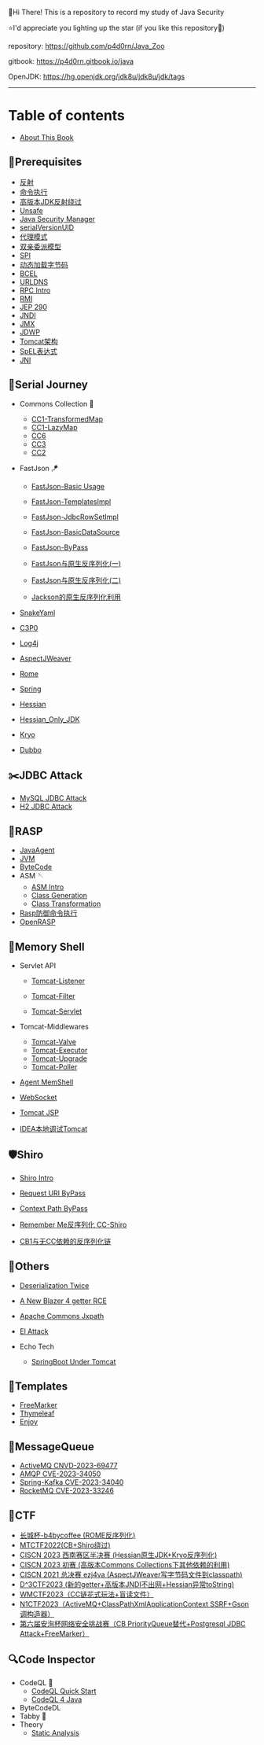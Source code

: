 👋Hi There! This is a repository to record my study of Java Security

⭐I'd appreciate you lighting up the star (if you like this repository🙂)

repository: <a href="https://github.com/p4d0rn/Java_Zoo" target="_blank">https://github.com/p4d0rn/Java_Zoo</a></a>

gitbook: <a href="https://p4d0rn.gitbook.io/java" target="_blank">https://p4d0rn.gitbook.io/java</a></a>

OpenJDK: https://hg.openjdk.org/jdk8u/jdk8u/jdk/tags

------

# Table of contents

* [About This Book](README.md)

## 🍖Prerequisites

* [反射](Foundation/reflection.md)
* [命令执行](./Foundation/exec.md)
* [高版本JDK反射绕过](./Foundation/reflection2.md)
* [Unsafe](./Foundation/unsafe.md)
* [Java Security Manager](./Foundation/securityManager.md)
* [serialVersionUID](./Foundation/serialVersionUID.md)
* [代理模式](./Foundation/proxy.md)
* [双亲委派模型](./Foundation/Parents_Delegate.md)
* [SPI](./Foundation/SPI.md)
* [动态加载字节码](./Foundation/ClassLoader.md)
* [BCEL](/Foundation/BCEL.md)
* [URLDNS](Foundation/URLDNS.md)
* [RPC Intro](Foundation/RPC.md)
* [RMI](Foundation/RMI.md)
* [JEP 290](Foundation/jep.md)
* [JNDI](Foundation/JNDI.md)
* [JMX](Foundation/JMX.md)
* [JDWP]()
* [Tomcat架构](Foundation/tomcat.md)
* [SpEL表达式](Foundation/SpEL.md)
* [JNI](./Foundation/JNI.md)

## 👻Serial Journey

* Commons Collection 🥏

  * [CC1-TransformedMap](./Deserial/CC1_TransformedMap.md)
  * [CC1-LazyMap](./Deserial/CC1_LazyMap.md)
  * [CC6](./Deserial/CC6.md)
  * [CC3](./Deserial/CC3.md)
  * [CC2](./Deserial/CC2.md)
* FastJson 🪁

  * [FastJson-Basic Usage](./Deserial/FastJsonBasic.md)

  * [FastJson-TemplatesImpl](./Deserial/FastJson_TemplatesImpl.md)

  * [FastJson-JdbcRowSetImpl](./Deserial/FastJson_JdbcRowSetImpl.md)

  * [FastJson-BasicDataSource](/Foundation/BCEL.md)

  * [FastJson-ByPass](./Deserial/FastJson_ByPass.md)

  * [FastJson与原生反序列化(一)](https://paper.seebug.org/2055/)

  * [FastJson与原生反序列化(二)](https://y4tacker.github.io/2023/04/26/year/2023/4/FastJson与原生反序列化-二/)

  * [Jackson的原生反序列化利用](./Deserial/jackson.md)
* [SnakeYaml](./Deserial/SnakeYaml.md)
* [C3P0](./Deserial/C3P0.md)
* [Log4j](./Deserial/log4j2.md)
* [AspectJWeaver](./Deserial/AspectJWeaver.md)
* [Rome](./Deserial/Rome.md)
* [Spring](./Deserial/spring.md)
* [Hessian](./Deserial/Hessian.md)
* [Hessian_Only_JDK](./Deserial/hessian_only_jdk.md)
* [Kryo](./Deserial/Kryo.md)
* [Dubbo](./Deserial/dubbo.md)

## ✂️JDBC Attack

* [MySQL JDBC Attack](./JDBC/mysql.md)
* [H2 JDBC Attack](./JDBC/h2.md)

## 🌵RASP

* [JavaAgent](./Foundation/JavaAgent.md)
* [JVM](./RASP/jvm.md)
* [ByteCode](./RASP/bytecode.md)
* ASM 🪡
  * [ASM Intro](./RASP/asm0.md)
  * [Class Generation](./RASP/asm1.md)
  * [Class Transformation](./RASP/asm2.md)
* [Rasp防御命令执行](./RASP/rasp1.md)
* [OpenRASP]()

## 🐎Memory Shell

* Servlet API

  * [Tomcat-Listener](./MemShell/listener.md)

  * [Tomcat-Filter](./MemShell/filter.md)

  * [Tomcat-Servlet](./MemShell/servlet.md)
* Tomcat-Middlewares

  * [Tomcat-Valve](./MemShell/valve.md)
  * [Tomcat-Executor](./MemShell/executor.md)
  * [Tomcat-Upgrade](./MemShell/upgrade.md)
  * [Tomcat-Poller]()
* [Agent MemShell](./MemShell/agent.md)
* [WebSocket](./MemShell/websocket.md)
* [Tomcat JSP](./MemShell/jsp.md)
* [IDEA本地调试Tomcat](./MemShell/de_tomcat.md)


## 🛡️Shiro

* [Shiro Intro](./Shiro/shiro.md)

* [Request URI ByPass](./Shiro/CVE-2010-3863.md)

* [Context Path ByPass](./Shiro/CVE-2016-6802.md)

* [Remember Me反序列化 CC-Shiro](./Shiro/CC-Shiro.md)
* [CB1与无CC依赖的反序列化链](./Shiro/CB1.md)

## 🍺Others

* [Deserialization Twice](./Others/deserTwice.md)

* [A New Blazer 4 getter RCE](./Others/newGetter.md)

* [Apache Commons Jxpath](./Others/jxpath.md)

* [El Attack](./Others/elAttack.md)

* Echo Tech
  * [SpringBoot Under Tomcat](./Echo/sbTomcat.md)

## 🎨Templates

* [FreeMarker](./Templates/freemarker.md)
* [Thymeleaf](./Templates/thymeleaf.md)
* [Enjoy](./Templates/enjoy.md)

## 🎏MessageQueue

* [ActiveMQ CNVD-2023-69477](./MessageQueue/activemq.md)
* [AMQP CVE-2023-34050](./MessageQueue/ampq.md)
* [Spring-Kafka CVE-2023-34040](./MessageQueue/kafka.md)
* [RocketMQ CVE-2023-33246](./MessageQueue/rocketmq.md)


## 🚩CTF

* [长城杯-b4bycoffee (ROME反序列化)](./CTF/b4bycoffee.md)
* [MTCTF2022(CB+Shiro绕过)](./CTF/MTCTF2022.md)
* [CISCN 2023 西南赛区半决赛 (Hessian原生JDK+Kryo反序列化)](./CTF/seacloud.md)
* [CISCN 2023 初赛 (高版本Commons Collections下其他依赖的利用)](./CTF/deserbug.md)
* [CISCN 2021 总决赛 ezj4va (AspectJWeaver写字节码文件到classpath)](./CTF/ezj4va.md)
* [D^3CTF2023 (新的getter+高版本JNDI不出网+Hessian异常toString)](./CTF/d3java.md)
* [WMCTF2023（CC链花式玩法+盲读文件）](./CTF/WMCTF2023.md)
* [N1CTF2023（ActiveMQ+ClassPathXmlApplicationContext SSRF+Gson调构造器）](./CTF/ACTF2023.md)
* [第六届安洵杯网络安全挑战赛（CB PriorityQueue替代+Postgresql JDBC Attack+FreeMarker）](./CTF/axb2023.md)

## 🔍Code Inspector

* CodeQL 🐳
  * [CodeQL Quick Start](./Utils/CodeQL_Basic.md)
  * [CodeQL 4 Java](./Utils/CodeQL4Java.md)
* ByteCodeDL
* Tabby 🦀
* Theory
  * [Static Analysis](./Theory/Static_Analysis.md)
